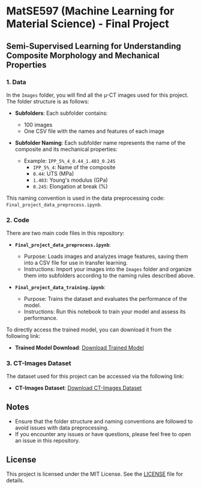 # MatSE597 (Machine Learning for Material Science) - Final Project

## Semi-Supervised Learning for Understanding Composite Morphology and Mechanical Properties

### 1. Data

In the `Images` folder, you will find all the µ-CT images used for this project. The folder structure is as follows:
- **Subfolders**: Each subfolder contains:
  - 100 images
  - One CSV file with the names and features of each image

- **Subfolder Naming**: Each subfolder name represents the name of the composite and its mechanical properties:
  - Example: `IPP_5%_4_0.44_1.403_0.245`
    - `IPP_5%_4`: Name of the composite
    - `0.44`: UTS (MPa)
    - `1.403`: Young's modulus (GPa)
    - `0.245`: Elongation at break (%)

This naming convention is used in the data preprocessing code: `Final_project_data_preprocess.ipynb`.

### 2. Code

There are two main code files in this repository:

- **`Final_project_data_preprocess.ipynb`**: 
  - Purpose: Loads images and analyzes image features, saving them into a CSV file for use in transfer learning.
  - Instructions: Import your images into the `Images` folder and organize them into subfolders according to the naming rules described above.

- **`Final_project_data_training.ipynb`**: 
  - Purpose: Trains the dataset and evaluates the performance of the model.
  - Instructions: Run this notebook to train your model and assess its performance.

To directly access the trained model, you can download it from the following link:

- **Trained Model Download**: [Download Trained Model](https://drive.google.com/file/d/14Ji493VZq2nxneOxnRn9NWlcDHzA-PB9/view?usp=sharing)

### 3. CT-Images Dataset

The dataset used for this project can be accessed via the following link:

- **CT-Images Dataset**: [Download CT-Images Dataset](https://drive.google.com/drive/folders/1M4rYcE8KqSGjYIP5dHxOa0G2gUy6G3wt?usp=share_link)

## Notes

- Ensure that the folder structure and naming conventions are followed to avoid issues with data preprocessing.
- If you encounter any issues or have questions, please feel free to open an issue in this repository.

## License

This project is licensed under the MIT License. See the [LICENSE](LICENSE) file for details.
